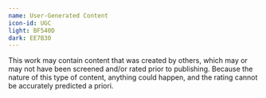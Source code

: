 ```yaml
---
name: User-Generated Content
icon-id: UGC
light: BF540D
dark: EE7B30
---
```


This work may contain content that was created by others, which may or may not have been screened and/or rated prior to publishing. Because the nature of this type of content, anything could happen, and the rating cannot be accurately predicted a priori.